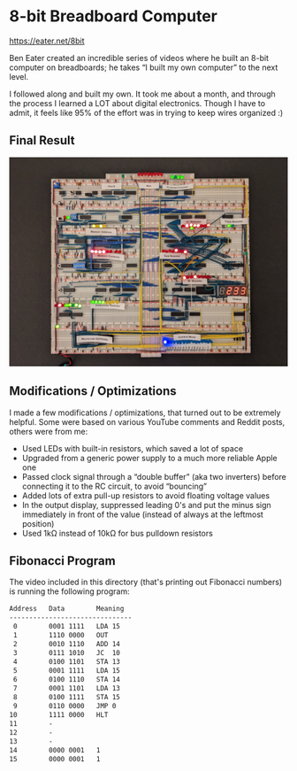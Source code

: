# 8-bit Breadboard Computer

https://eater.net/8bit

Ben Eater created an incredible series of videos where he built an 8-bit computer on breadboards; he takes “I built my own computer” to the next level.

I followed along and built my own. It took me about a month, and through the process I learned a LOT about digital electronics. Though I have to admit, it feels like 95% of the effort was in trying to keep wires organized :)

## Final Result

<img src="final.jpg" width="800px" />

## Modifications / Optimizations

I made a few modifications / optimizations, that turned out to be extremely helpful. Some were based on various YouTube comments and Reddit posts, others were from me:

- Used LEDs with built-in resistors, which saved a lot of space
- Upgraded from a generic power supply to a much more reliable Apple one
- Passed clock signal through a “double buffer” (aka two inverters) before connecting it to the RC circuit, to avoid “bouncing”
- Added lots of extra pull-up resistors to avoid floating voltage values
- In the output display, suppressed leading 0's and put the minus sign immediately in front of the value (instead of always at the leftmost position)
- Used 1kΩ instead of 10kΩ for bus pulldown resistors

## Fibonacci Program

The video included in this directory (that's printing out Fibonacci numbers) is running the following program:

```
Address   Data        Meaning
-------------------------------
 0        0001 1111   LDA 15
 1        1110 0000   OUT
 2        0010 1110   ADD 14
 3        0111 1010   JC  10
 4        0100 1101   STA 13
 5        0001 1111   LDA 15
 6        0100 1110   STA 14
 7        0001 1101   LDA 13
 8        0100 1111   STA 15
 9        0110 0000   JMP 0
10        1111 0000   HLT
11        -
12        -
13        -
14        0000 0001   1
15        0000 0001   1
```
